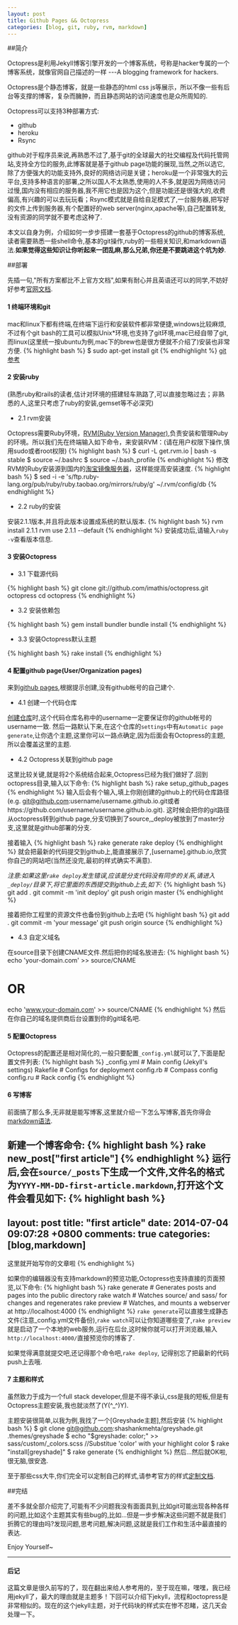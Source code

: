 ```yaml
---
layout: post
title: Github Pages && Octopress
categories: [blog, git, ruby, rvm, markdown]
---
```

##简介

Octopress是利用Jekyll博客引擎开发的一个博客系统，号称是hacker专属的一个博客系统，就像官网自己描述的一样 ---A blogging framework for hackers.

Octopress是个静态博客，就是一些静态的html css js等展示，所以不像一些有后台等支撑的博客，复杂而臃肿，而且静态网站的访问速度也是众所周知的.

Octopress可以支持3种部署方式:

- github
- heroku
- Rsync

github对于程序员来说,再熟悉不过了,基于git的全球最大的社交编程及代码托管网站,支持全方位的服务,此博客就是基于github page功能的展现,当然,之所以选它,除了方便强大的功能支持外,良好的网络访问是关键；heroku是一个非常强大的云平台,支持多种语言的部署,之所以国人不太熟悉,使用的人不多,就是因为网络访问过慢,国内没有相应的服务器,我不用它也是因为这个,但是功能还是很强大的,收费偏高,有兴趣的可以去玩玩看；Rsync模式就是自给自足模式了,一台服务器,把写好的文件上传到服务器,有个配置好的web server(nginx,apache等),自己配置转发,没有资源的同学就不要考虑这种了.

本文以自身为例，介绍如何一步步搭建一套基于Octopress的github的博客系统,读者需要熟悉一些shell命令,基本的git操作,ruby的一些相关知识,和markdown语法.__如果觉得这些知识让你听起来一团乱麻,那么兄弟,你还是不要跳进这个坑为妙__.

##部署

先插一句,"所有方案都比不上官方文档",如果有耐心并且英语还可以的同学,不妨好好参考[官网文档](http://octopress.org/docs).

#### 1 终端环境和git

mac和linux下都有终端,在终端下运行和安装软件都非常便捷,windows比较麻烦,不过有个git bash的工具可以模拟Unix*环境,也支持了git环境,mac已经自带了git,而linux(这里统一按ubuntu为例,mac下的brew也是很方便就不介绍了)安装也非常方便.
{% highlight bash %}
$ sudo apt-get install git
{% endhighlight %}
[git参考](http://git-scm.com/)

#### 2 安装ruby

(熟悉ruby和rails的读者,估计对环境的搭建轻车熟路了,可以直接忽略过去；非熟悉的人,这里只考虑了ruby的安装,gemset等不必深究)

* 2.1 rvm安装

Octopress需要Ruby环境，[RVM(Ruby Version Manager)](https://rvm.io/),负责安装和管理Ruby的环境。所以我们先在终端输入如下命令，来安装RVM：(请在用户权限下操作,慎用sudo或者root权限)
{% highlight bash %}
$ curl -L get.rvm.io | bash -s stable
$ source ~/.bashrc
$ source ~/.bash_profile
{% endhighlight %}
修改RVM的Ruby安装源到国内的[淘宝镜像服务器](http://ruby.taobao.org/)，这样能提高安装速度.
{% highlight bash %}
$ sed -i -e 's/ftp\.ruby-lang\.org\/pub\/ruby/ruby\.taobao\.org\/mirrors\/ruby/g' ~/.rvm/config/db
{% endhighlight %}

* 2.2 ruby的安装

安装2.1.1版本,并且将此版本设置成系统的默认版本.
{% highlight bash %}
rvm install 2.1.1
rvm use 2.1.1 --default
{% endhighlight %}
安装成功后,请输入`ruby -v`查看版本信息.

#### 3 安装Octopress

* 3.1 下载源代码

{% highlight bash %}
git clone git://github.com/imathis/octopress.git octopress
cd octopress
{% endhighlight %}

* 3.2 安装依赖包

{% highlight bash %}
gem install bundler
bundle install
{% endhighlight %}

* 3.3 安装Octopress默认主题

{% highlight bash %}
rake install
{% endhighlight %}

#### 4 配置github page(User/Organization pages)

来到[github pages](https://pages.github.com/),根据提示创建,没有github帐号的自己建个.

* 4.1 创建一个代码仓库

[创建仓库](https://github.com/new)时,这个代码仓库名称中的username一定要保证你的github帐号的username一致.
然后一路默认下来,在这个仓库的`settings`中有`Automatic page generate`,让你选个主题,这里你可以一路点确定,因为后面会有Octopress的主题,所以会覆盖这里的主题.

* 4.2 Octopress关联到github page

这里比较关键,就是将2个系统结合起来,Octopress已经为我们做好了.回到octopress目录,输入以下命令:
{% highlight bash %}
rake setup_github_pages
{% endhighlight %}
输入后会有个输入,填上你刚创建的github上的代码仓库路径(e.g. git@github.com:username/username.github.io.git或者https://github.com/username/username.github.io.git).
这时候会把你的git路径从octopress转到github page,分支切换到了source,_deploy被放到了master分支,这里就是github部署的分支.

接着输入
{% highlight bash %}
rake generate
rake deploy
{% endhighlight %}
就会把最新的代码提交到github上,能直接展示了,[username].github.io,欣赏你自己的网站吧(当然还没完,最初的样式确实不满意).

_注意:如果这里`rake deploy`发生错误,应该是分支代码没有同步的关系,请进入`_deploy/`目录下,将它里面的东西提交到github上去,如下:_
{% highlight bash %}
git add .
git commit -m 'init deploy'
git push origin master
{% endhighlight %}

接着把你工程里的资源文件也备份到github上去吧
{% highlight bash %}
git add .
git commit -m 'your message'
git push origin source
{% endhighlight %}

* 4.3 自定义域名

在source目录下创建CNAME文件.然后把你的域名放进去:
{% highlight bash %}
echo 'your-domain.com' >> source/CNAME
# OR
echo 'www.your-domain.com' >> source/CNAME
{% endhighlight %}
然后在你自己的域名提供商后台设置到你的git域名吧.


#### 5 配置Octopress

Octopress的配置还是相对简化的,一般只要配置`_config.yml`就可以了,下面是配置文件列表:
{% highlight bash %}
_config.yml       # Main config (Jekyll's settings)
Rakefile          # Configs for deployment
config.rb         # Compass config
config.ru         # Rack config
{% endhighlight %}

#### 6 写博客

前面搞了那么多,无非就是能写博客,这里就介绍一下怎么写博客,首先你得会[markdown语法](http://wowubuntu.com/markdown/).

新建一个博客命令:
{% highlight bash %}
rake new_post["first article"]
{% endhighlight %}
运行后,会在`source/_posts`下生成一个文件,文件名的格式为`YYYY-MM-DD-first-article.markdown`,打开这个文件会看见如下:
{% highlight bash %}
---
layout: post
title: "first article"
date: 2014-07-04 09:07:28 +0800
comments: true
categories: [blog,markdown]
---

这里就开始写你的文章啦
{% endhighlight %}

如果你的编辑器没有支持markdown的预览功能,Octopress也支持直接的页面预览,以下命令:
{% highlight bash %}
rake generate   # Generates posts and pages into the public directory
rake watch      # Watches source/ and sass/ for changes and regenerates
rake preview    # Watches, and mounts a webserver at http://localhost:4000
{% endhighlight %}
`rake generate`可以直接生成静态文件(注意_config.yml文件备份),`rake watch`可以让你知道哪些变了,`rake preview`就是启动了一个本地的web服务,运行在后台,这时候你就可以打开浏览器,输入`http://localhost:4000/`直接预览你的博客了.

如果觉得满意就提交吧,还记得那个命令吧,`rake deploy`, 记得别忘了把最新的代码push上去哦.

#### 7 主题和样式

虽然致力于成为一个full stack developer,但是不得不承认,css是我的短板,但是有Octopress主题安装,我也就淡然了(Y(^_^)Y).

主题安装很简单,以我为例,我找了一个[Greyshade主题],然后安装
{% highlight bash %}
$ git clone git@github.com:shashankmehta/greyshade.git .themes/greyshade
$ echo "\$greyshade: color;" >> sass/custom/_colors.scss //Substitue 'color' with your highlight color
$ rake "install[greyshade]"
$ rake generate
{% endhighlight %}
然后...然后就OK啦,很无脑,很安逸.

至于那些css大牛,你们完全可以定制自己的样式,请参考官方的样式[定制文档](http://octopress.org/docs/theme/styles/).

##完结

差不多就全部介绍完了,可能有不少问题我没有面面具到,比如git可能出现各种各样的问题,比如这个主题其实有些bug的,比如...但是一步步解决这些问题不就是我们折腾它的理由吗?发现问题,思考问题,解决问题,这就是我们工作和生活中最直接的表达.

Enjoy Yourself~

-------------

#### 后记

这篇文章是很久前写的了，现在翻出来给人参考用的，至于现在嘛，嘿嘿，我已经用jekyll了，最大的理由就是主题多！下回可以介绍下jekyll，流程和octopress是非常相似的。现在的这个jekyll主题，对于代码块的样式实在惨不忍睹，这几天会处理一下。